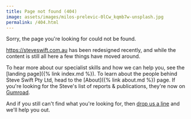 ```yaml
---
title: Page not found (404)
image: assets/images/milos-prelevic-0lCw_kqmb7w-unsplash.jpg
permalink: /404.html
---
```


Sorry, the page you're looking for could not be found.

<https://steveswift.com.au> has been redesigned recently, and while the content
is still all here a few things have moved around.

To hear more about our specialist skills and how we can help you, see the
[landing page]({% link index.md %}). To learn about the people behind Steve
Swift Pty Ltd, head to the [About]({% link about.md %}) page. If you're looking
for the Steve's list of reports & publications, they're now on
[Gumroad](https://steveswift.gumroad.com).

And if you still can't find what you're looking for, then [drop us a
line](mailto:steve@steveswift.com.au) and we'll help you out.
